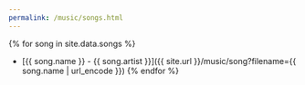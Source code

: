 ```yaml
---
permalink: /music/songs.html
---
```

{% for song in site.data.songs %}
- [{{ song.name }} - {{ song.artist }}]({{ site.url }}/music/song?filename={{ song.name | url_encode }})
{% endfor %}
